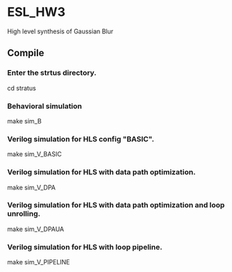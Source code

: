 # ESL_HW3

High level synthesis of Gaussian Blur

## Compile 

### Enter the strtus directory.
  cd stratus

### Behavioral simulation
  make sim_B

### Verilog simulation for HLS config "BASIC".
  make sim_V_BASIC

### Verilog simulation for HLS with data path optimization.
  make sim_V_DPA
  
### Verilog simulation for HLS with data path optimization and loop unrolling.
  make sim_V_DPAUA
  
### Verilog simulation for HLS with loop pipeline.
  make sim_V_PIPELINE  

